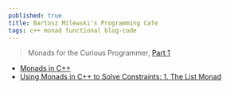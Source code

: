```yaml
---
published: true
title: Bartosz Milewski's Programming Cafe
tags: c++ monad functional blog-code
---
```

> Monads for the Curious Programmer, [Part 1](https://bartoszmilewski.com/2011/01/09/monads-for-the-curious-programmer-part-1/)

- [Monads in C++](https://bartoszmilewski.com/2011/07/11/monads-in-c/)
- [Using Monads in C++ to Solve Constraints: 1. The List Monad](https://bartoszmilewski.com/2015/05/11/using-monads-in-c-to-solve-constraints-1-the-list-monad/)
